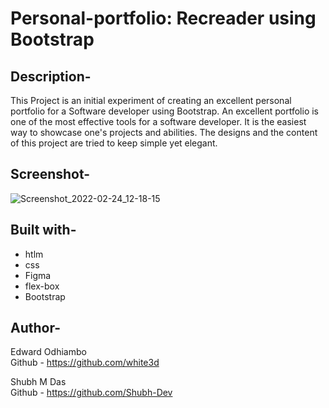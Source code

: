 # Personal-portfolio: Recreader using Bootstrap

## Description-
This Project is an initial experiment of creating an excellent personal portfolio for a Software developer using Bootstrap. An excellent portfolio is one of the most effective tools for a software developer. It is the easiest way to showcase one's projects and abilities. The designs and the content of this project are tried to keep simple yet elegant.

## Screenshot-

![Screenshot_2022-02-24_12-18-15](https://user-images.githubusercontent.com/46110284/155472841-69d580f1-d748-4f1d-be78-6d6d4b8d4116.png)


## Built with-
- htlm
- css 
- Figma
- flex-box
- Bootstrap

## Author- 
Edward Odhiambo </br>
Github - https://github.com/white3d

Shubh M Das </br>
Github - https://github.com/Shubh-Dev



